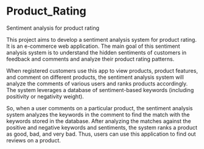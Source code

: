 # Product_Rating
Sentiment analysis for product rating

This project aims to develop a sentiment analysis system for product rating. It is an e-commerce web application. The main goal of this sentiment analysis system is to understand the hidden sentiments of customers in feedback and comments and analyze their product rating patterns. 

When registered customers use this app to view products, product features, and comment on different products, the sentiment analysis system will analyze the comments of various users and ranks products accordingly. The system leverages a database of sentiment-based keywords (including positivity or negativity weight).

So, when a user comments on a particular product, the sentiment analysis system analyzes the keywords in the comment to find the match with the keywords stored in the database. After analyzing the matches against the positive and negative keywords and sentiments, the system ranks a product as good, bad, and very bad. Thus, users can use this application to find out reviews on a product.
